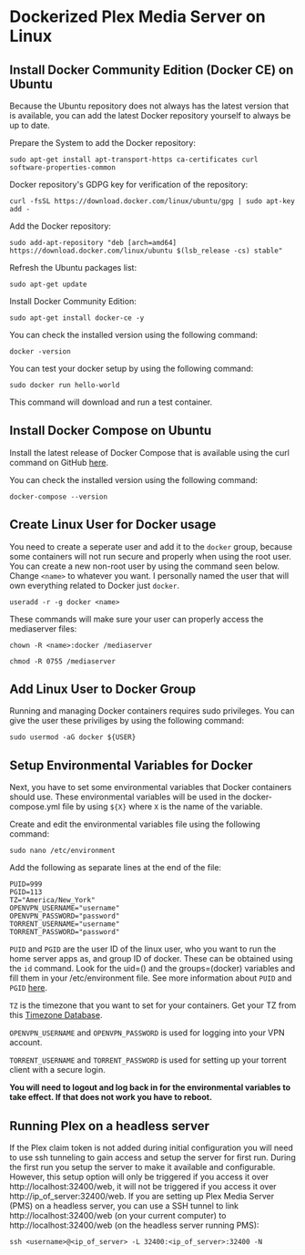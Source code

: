 # Dockerized Plex Media Server on Linux

## Install Docker Community Edition (Docker CE) on Ubuntu
Because the Ubuntu repository does not always has the latest version that is available, you can add the latest Docker repository yourself to always be up to date.

Prepare the System to add the Docker repository:

`sudo apt-get install apt-transport-https ca-certificates curl software-properties-common`

Docker repository's GDPG key for verification of the repository:

`curl -fsSL https://download.docker.com/linux/ubuntu/gpg | sudo apt-key add -`

Add the Docker repository:

`sudo add-apt-repository "deb [arch=amd64] https://download.docker.com/linux/ubuntu $(lsb_release -cs) stable"`

Refresh the Ubuntu packages list:

`sudo apt-get update`

Install Docker Community Edition:

`sudo apt-get install docker-ce -y`

You can check the installed version using the following command:

`docker -version`

You can test your docker setup by using the following command:

`sudo docker run hello-world`

This command will download and run a test container.
## Install Docker Compose on Ubuntu
Install the latest release of Docker Compose that is available using the curl command on GitHub [here](https://github.com/docker/compose/releases).

You can check the installed version using the following command:

`docker-compose --version`

## Create Linux User for Docker usage
You need to create a seperate user and add it to the `docker` group, because some containers will not run secure and properly when using the root user.
You can create a new non-root user by using the command seen below. Change `<name>` to whatever you want. I personally named the user that will own everything related to Docker just `docker`.

`useradd -r -g docker <name>`

These commands will make sure your user can properly access the mediaserver files:

`chown -R <name>:docker /mediaserver`

`chmod -R 0755 /mediaserver`

## Add Linux User to Docker Group
Running and managing Docker containers requires sudo privileges. You can give the user these priviliges by using the following command:

`sudo usermod -aG docker ${USER}`

## Setup Environmental Variables for Docker
Next, you have to set some environmental variables that Docker containers should use.
These environmental variables will be used in the docker-compose.yml file by using `${X}` where `X` is the name of the variable.

Create and edit the environmental variables file using the following command:

`sudo nano /etc/environment`

Add the following as separate lines at the end of the file:

```
PUID=999
PGID=113
TZ="America/New_York"
OPENVPN_USERNAME="username"
OPENVPN_PASSWORD="password"
TORRENT_USERNAME="username"
TORRENT_PASSWORD="password"
```

`PUID` and `PGID` are the user ID of the linux user, who you want to run the home server apps as, and group ID of docker. These can be obtained using the `id` command. Look for the uid=(<name>) and the groups=(docker) variables and fill them in your /etc/environment file. See more information about `PUID` and `PGID` [here](https://docs.linuxserver.io/general/understanding-puid-and-pgid).

`TZ` is the timezone that you want to set for your containers. Get your TZ from this [Timezone Database](https://en.wikipedia.org/wiki/List_of_tz_database_time_zones).

`OPENVPN_USERNAME` and `OPENVPN_PASSWORD` is used for logging into your VPN account.

`TORRENT_USERNAME` and `TORRENT_PASSWORD` is used for setting up your torrent client with a secure login.

**You will need to logout and log back in for the environmental variables to take effect. If that does not work you have to reboot.**

## Running Plex on a headless server
If the Plex claim token is not added during initial configuration you will need to use ssh tunneling to gain access and setup the server for first run. During the first run you setup the server to make it available and configurable. However, this setup option will only be triggered if you access it over http://localhost:32400/web, it will not be triggered if you access it over http://ip_of_server:32400/web. If you are setting up Plex Media Server (PMS) on a headless server, you can use a SSH tunnel to link http://localhost:32400/web (on your current computer) to http://localhost:32400/web (on the headless server running PMS):

`ssh <username>@<ip_of_server> -L 32400:<ip_of_server>:32400 -N`
